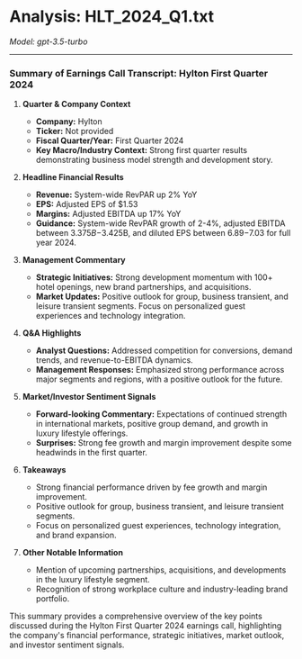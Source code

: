 # Analysis: HLT_2024_Q1.txt

*Model: gpt-3.5-turbo*

---

### Summary of Earnings Call Transcript: Hylton First Quarter 2024

1. **Quarter & Company Context**
   - **Company:** Hylton
   - **Ticker:** Not provided
   - **Fiscal Quarter/Year:** First Quarter 2024
   - **Key Macro/Industry Context:** Strong first quarter results demonstrating business model strength and development story.

2. **Headline Financial Results**
   - **Revenue:** System-wide RevPAR up 2% YoY
   - **EPS:** Adjusted EPS of $1.53
   - **Margins:** Adjusted EBITDA up 17% YoY
   - **Guidance:** System-wide RevPAR growth of 2-4%, adjusted EBITDA between $3.375B-$3.425B, and diluted EPS between $6.89-$7.03 for full year 2024.

3. **Management Commentary**
   - **Strategic Initiatives:** Strong development momentum with 100+ hotel openings, new brand partnerships, and acquisitions.
   - **Market Updates:** Positive outlook for group, business transient, and leisure transient segments. Focus on personalized guest experiences and technology integration.

4. **Q&A Highlights**
   - **Analyst Questions:** Addressed competition for conversions, demand trends, and revenue-to-EBITDA dynamics.
   - **Management Responses:** Emphasized strong performance across major segments and regions, with a positive outlook for the future.

5. **Market/Investor Sentiment Signals**
   - **Forward-looking Commentary:** Expectations of continued strength in international markets, positive group demand, and growth in luxury lifestyle offerings.
   - **Surprises:** Strong fee growth and margin improvement despite some headwinds in the first quarter.

6. **Takeaways**
   - Strong financial performance driven by fee growth and margin improvement.
   - Positive outlook for group, business transient, and leisure transient segments.
   - Focus on personalized guest experiences, technology integration, and brand expansion.

7. **Other Notable Information**
   - Mention of upcoming partnerships, acquisitions, and developments in the luxury lifestyle segment.
   - Recognition of strong workplace culture and industry-leading brand portfolio.

This summary provides a comprehensive overview of the key points discussed during the Hylton First Quarter 2024 earnings call, highlighting the company's financial performance, strategic initiatives, market outlook, and investor sentiment signals.
